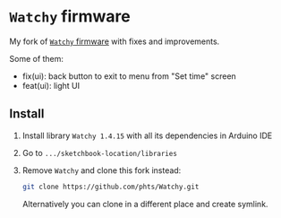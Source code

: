 # `Watchy` firmware

My fork of [`Watchy` firmware](https://github.com/sqfmi/Watchy) with fixes and improvements.

Some of them:

- fix(ui): back button to exit to menu from "Set time" screen
- feat(ui): light UI

## Install

1. Install library `Watchy 1.4.15` with all its dependencies in Arduino IDE
2. Go to `.../sketchbook-location/libraries`
3. Remove `Watchy` and clone this fork instead:

   ```sh
   git clone https://github.com/phts/Watchy.git
   ```

   Alternatively you can clone in a different place and create symlink.
